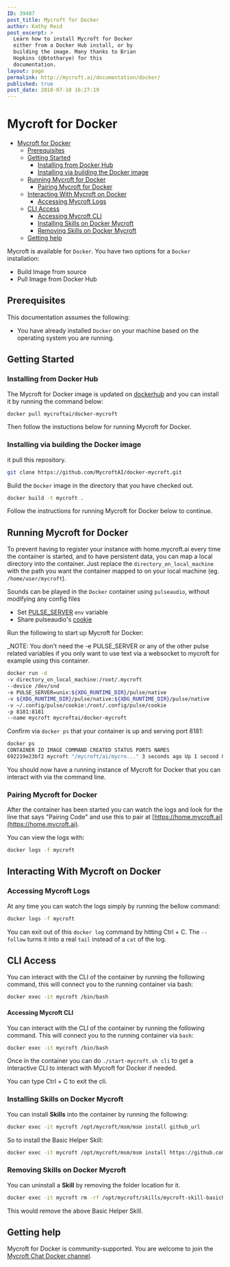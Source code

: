 ```yaml
---
ID: 39407
post_title: Mycroft for Docker
author: Kathy Reid
post_excerpt: >
  Learn how to install Mycroft for Docker
  either from a Docker Hub install, or by
  building the image. Many thanks to Brian
  Hopkins (@btotharye) for this
  documentation.
layout: page
permalink: http://mycroft.ai/documentation/docker/
published: true
post_date: 2018-07-10 16:27:19
---
```

# Mycroft for Docker

- [Mycroft for Docker](#mycroft-for-docker)
  * [Prerequisites](#prerequisites)
  * [Getting Started](#getting-started)
    + [Installing from Docker Hub](#installing-from-docker-hub)
    + [Installing via building the Docker image](#installing-via-building-the-docker-image)
  * [Running Mycroft for Docker](#running-mycroft-for-docker)
    + [Pairing Mycroft for Docker](#pairing-mycroft-for-docker)
  * [Interacting With Mycroft on Docker](#interacting-with-mycroft-on-docker)
    + [Accessing Mycroft Logs](#accessing-mycroft-logs)
  * [CLI Access](#cli-access)
      - [Accessing Mycroft CLI](#accessing-mycroft-cli)
    + [Installing Skills on Docker Mycroft](#installing-skills-on-docker-mycroft)
    + [Removing Skills on Docker Mycroft](#removing-skills-on-docker-mycroft)
  * [Getting help](#getting-help)

Mycroft is available for `Docker`. You have two options for a `Docker` installation: 

* Build Image from source  
* Pull Image from Docker Hub

## Prerequisites  

This documentation assumes the following:  

* You have already installed `Docker` on your machine based on the operating system you are running.

## Getting Started

### Installing from Docker Hub  
The Mycroft for Docker image is updated on [dockerhub](https://hub.docker.com/r/mycroftai/docker-mycroft/) and you can install it by running the command below: 

```bash  
docker pull mycroftai/docker-mycroft  
```

Then follow the instuctions below for running Mycroft for Docker.

### Installing via building the Docker image

it pull this repository.

```bash  
git clone https://github.com/MycroftAI/docker-mycroft.git  
```

Build the `Docker` image in the directory that you have checked out.

```bash  
docker build -t mycroft .  
```

Follow the instructions for running Mycroft for Docker below to continue.

## Running Mycroft for Docker  

To prevent having to register your instance with home.mycroft.ai every time the container is started, and to have persistent data, you can map a local directory into the container. Just replace the `directory_on_local_machine` with the path you want the container mapped to on your local machine (eg. `/home/user/mycroft`).

Sounds can be played in the `Docker` container using `pulseaudio`, without modifying any config files

* Set [PULSE_SERVER](https://www.freedesktop.org/wiki/Software/PulseAudio/Documentation/User/Network/#directconnection) `env` variable  
* Share pulseaudio's [cookie](https://www.freedesktop.org/wiki/Software/PulseAudio/Documentation/User/Network/#authorization)

Run the following to start up Mycroft for Docker:

_NOTE: You don't need the -e PULSE_SERVER or any of the other pulse related variables if you only want to use text via a websocket to mycroft for example using this container.

```bash  
docker run -d  
-v directory_on_local_machine:/root/.mycroft  
--device /dev/snd  
-e PULSE_SERVER=unix:${XDG_RUNTIME_DIR}/pulse/native  
-v ${XDG_RUNTIME_DIR}/pulse/native:${XDG_RUNTIME_DIR}/pulse/native  
-v ~/.config/pulse/cookie:/root/.config/pulse/cookie  
-p 8181:8181  
--name mycroft mycroftai/docker-mycroft  
```

Confirm via `docker ps` that your container is up and serving port 8181:

```bash  
docker ps  
CONTAINER ID IMAGE COMMAND CREATED STATUS PORTS NAMES  
692219e23bf2 mycroft "/mycroft/ai/mycro..." 3 seconds ago Up 1 second 0.0.0.0:8181->8181/tcp mycroft  
```

You should now have a running instance of Mycroft for Docker that you can interact with via the command line.

### Pairing Mycroft for Docker  

After the container has been started you can watch the logs and look for the line that says "Pairing Code" and use this to pair at [https://home.mycroft.ai](https://home.mycroft.ai).

You can view the logs with:

```bash  
docker logs -f mycroft  
```
## Interacting With Mycroft on Docker

### Accessing Mycroft Logs  
At any time you can watch the logs simply by running the bellow command:

```bash  
docker logs -f mycroft  
```

You can exit out of this `docker log` command by hitting Ctrl + C. The `--follow` turns it into a real `tail` instead of a `cat` of the log.

## CLI Access  
You can interact with the CLI of the container by running the following command, this will connect you to the running container via bash:

```bash  
docker exec -it mycroft /bin/bash  
```

#### Accessing Mycroft CLI  

You can interact with the CLI of the container by running the following command. This will connect you to the running container via `bash`:

```bash  
docker exec -it mycroft /bin/bash  
```

Once in the container you can do `./start-mycroft.sh cli` to get a interactive CLI to interact with Mycroft for Docker if needed.

You can type Ctrl + C to exit the cli.

### Installing Skills on Docker Mycroft  

You can install **Skills** into the container by running the following:

```bash  
docker exec -it mycroft /opt/mycroft/msm/msm install github_url  
```

So to install the Basic Helper Skill:

```bash  
docker exec -it mycroft /opt/mycroft/msm/msm install https://github.com/btotharye/mycroft-skill-basichelp  
```

### Removing Skills on Docker Mycroft  

You can uninstall a **Skill** by removing the folder location for it.

```bash  
docker exec -it mycroft rm -rf /opt/mycroft/skills/mycroft-skill-basichelp  
```

This would remove the above Basic Helper Skill. 

## Getting help

Mycroft for Docker is community-supported. You are welcome to join the [Mycroft Chat Docker channel](https://chat.mycroft.ai/community/channels/docker).
